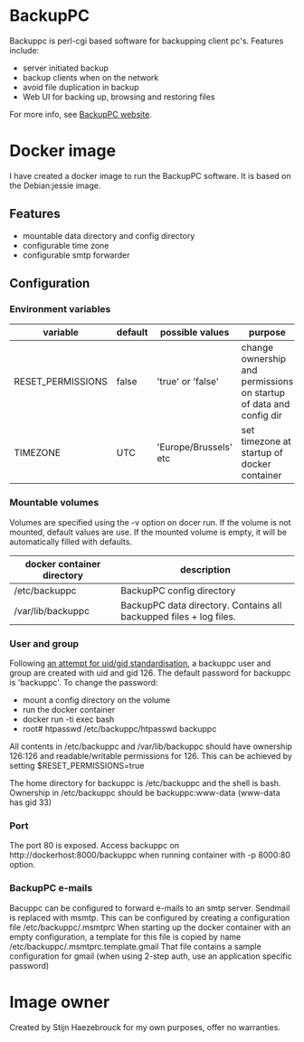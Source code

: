 # BackupPC
Backuppc is perl-cgi based software for backupping client pc's. Features include:
- server initiated backup
- backup clients when on the network
- avoid file duplication in backup
- Web UI for backing up, browsing and restoring files

For more info, see [BackupPC website](http://backuppc.sourceforge.net).

# Docker image
I have created a docker image to run the BackupPC software. It is based on the
Debian:jessie image.

## Features
- mountable data directory and config directory
- configurable time zone
- configurable smtp forwarder

## Configuration
### Environment variables
| variable          | default       | possible values       | purpose                                                            |
| ----------------- | ------------- | ----------------------| ------------------------------------------------------------------ |
| RESET_PERMISSIONS | false         | 'true' or 'false'     | change ownership and permissions on startup of data and config dir |
| TIMEZONE          | UTC           | 'Europe/Brussels' etc | set timezone at startup of docker container                        |

### Mountable volumes
Volumes are specified using the -v option on docer run.
If the volume is not mounted, default values are use.
If the mounted volume is empty, it will be automatically filled with defaults.

| docker container directory   | description                                                          |
| ---------------------------- | -------------------------------------------------------------------- |
| /etc/backuppc                | BackupPC config directory                                            |
| /var/lib/backuppc            | BackupPC data directory. Contains all backupped files + log files.   |

### User and group
Following [an attempt for uid/gid standardisation](https://wiki.archlinux.org/index.php/DeveloperWiki:UID_/_GID_Database),
a backuppc user and group are created with uid and gid 126.
The default password for backuppc is 'backuppc'. To change the password:
- mount a config directory on the volume
- run the docker container
- docker run -ti exec bash
- root# htpasswd /etc/backuppc/htpasswd backuppc

All contents in /etc/backuppc and /var/lib/backuppc should have ownership 126:126
and readable/writable permissions for 126. This can be achieved by setting $RESET_PERMISSIONS=true

The home directory for backuppc is /etc/backuppc and the shell is bash.
Ownership in /etc/backuppc should be backuppc:www-data (www-data has gid 33)

### Port
The port 80 is exposed. Access backuppc on http://dockerhost:8000/backuppc
when running container with -p 8000:80 option.

### BackupPC e-mails
Bacuppc can be configured to forward e-mails to an smtp server.
  Sendmail is replaced with msmtp. This can be configured by creating a configuration file
  /etc/backuppc/.msmtprc
When starting up the docker container with an empty configuration, a template
  for this file is copied by name /etc/backuppc/.msmtprc.template.gmail
  That file contains a sample configuration for gmail (when using 2-step auth, use an
  application specific password)

# Image owner
Created by Stijn Haezebrouck for my own purposes, offer no warranties.
